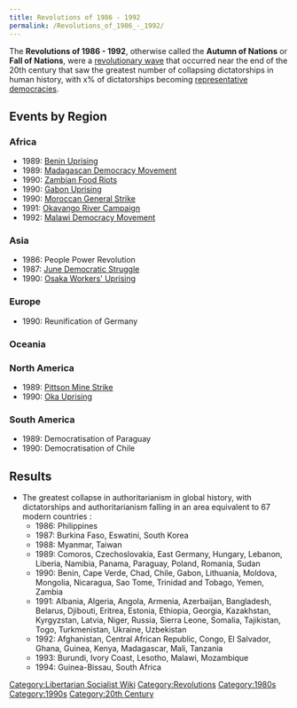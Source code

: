 ```yaml
---
title: Revolutions of 1986 - 1992
permalink: /Revolutions_of_1986_-_1992/
---
```


The **Revolutions of 1986 - 1992**, otherwise called the **Autumn of
Nations** or **Fall of Nations**, were a [revolutionary
wave](Revolutionary_Wave "wikilink") that occurred near the end of the
20th century that saw the greatest number of collapsing dictatorships in
human history, with x% of dictatorships becoming [representative
democracies](Representative_Democracy "wikilink").

## Events by Region

### Africa

- 1989: [Benin Uprising](Benin_Uprising_(1989) "wikilink")
- 1989: [Madagascan Democracy
  Movement](Madagascan_Democracy_Movement "wikilink")
- 1990: [Zambian Food Riots](Zambian_Food_Riots_(1990) "wikilink")
- 1990: [Gabon Uprising](Gabon_Uprising_(1990) "wikilink")
- 1990: [Moroccan General
  Strike](Moroccan_General_Strike_(1990) "wikilink")
- 1991: [Okavango River
  Campaign](Okavango_River_Campaign_(1991) "wikilink")
- 1992: [Malawi Democracy
  Movement](Malawi_Democracy_Movement "wikilink")

### Asia

- 1986: People Power Revolution
- 1987: [June Democratic Struggle](June_Democratic_Struggle "wikilink")
- 1990: [Osaka Workers'
  Uprising](Osaka_Workers'_Uprising_(1990) "wikilink")

### Europe

- 1990: Reunification of Germany

### Oceania

### North America

- 1989: [Pittson Mine Strike](Pittson_Mine_Strike_(1989) "wikilink")
- 1990: [Oka Uprising](Oka_Uprising "wikilink")

### South America

- 1989: Democratisation of Paraguay
- 1990: Democratisation of Chile

## Results

- The greatest collapse in authoritarianism in global history, with
  dictatorships and authoritarianism falling in an area equivalent to 67
  modern countries :
  - 1986: Philippines
  - 1987: Burkina Faso, Eswatini, South Korea
  - 1988: Myanmar, Taiwan
  - 1989: Comoros, Czechoslovakia, East Germany, Hungary, Lebanon,
    Liberia, Namibia, Panama, Paraguay, Poland, Romania, Sudan
  - 1990: Benin, Cape Verde, Chad, Chile, Gabon, Lithuania, Moldova,
    Mongolia, Nicaragua, Sao Tome, Trinidad and Tobago, Yemen, Zambia
  - 1991: Albania, Algeria, Angola, Armenia, Azerbaijan, Bangladesh,
    Belarus, Djibouti, Eritrea, Estonia, Ethiopia, Georgia, Kazakhstan,
    Kyrgyzstan, Latvia, Niger, Russia, Sierra Leone, Somalia,
    Tajikistan, Togo, Turkmenistan, Ukraine, Uzbekistan
  - 1992: Afghanistan, Central African Republic, Congo, El Salvador,
    Ghana, Guinea, Kenya, Madagascar, Mali, Tanzania
  - 1993: Burundi, Ivory Coast, Lesotho, Malawi, Mozambique
  - 1994: Guinea-Bissau, South Africa

[Category:Libertarian Socialist
Wiki](Category:Libertarian_Socialist_Wiki "wikilink")
[Category:Revolutions](Category:Revolutions "wikilink")
[Category:1980s](Category:1980s "wikilink")
[Category:1990s](Category:1990s "wikilink") [Category:20th
Century](Category:20th_Century "wikilink")